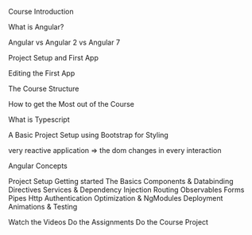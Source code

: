 Course Introduction

What is Angular?

Angular vs Angular 2 vs Angular 7

Project Setup and First App

Editing the First App

The Course Structure

How to get the Most out of the Course


What is Typescript

A Basic Project Setup using Bootstrap for Styling

very reactive application => the dom changes in every interaction

Angular Concepts 

Project Setup
Getting started
The Basics
Components & Databinding
Directives
Services & Dependency Injection
Routing
Observables
Forms
Pipes
Http
Authentication
Optimization & NgModules
Deployment
Animations & Testing

Watch the Videos
Do the Assignments
Do the Course Project